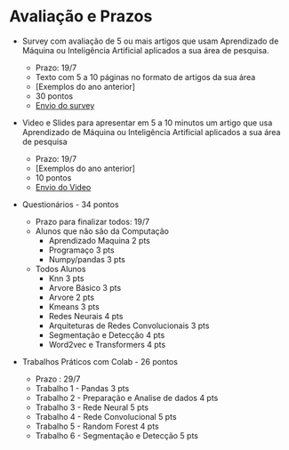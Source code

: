 # Avaliação e Prazos




* Survey com avaliação de 5 ou mais artigos que usam Aprendizado de Máquina ou Inteligência Artificial aplicados a sua área de pesquisa.
    * Prazo: 19/7
    * Texto com 5 a 10 páginas no formato de artigos da sua área
    * [Exemplos do ano anterior]
    * 30 pontos
    * [Envio do survey](https://forms.gle/siL4LjjKkjm5zHFm7)
* Video e Slides para apresentar em 5 a 10 minutos um artigo que usa Aprendizado de Máquina ou Inteligência Artificial aplicados a sua área de pesquisa
    * Prazo: 19/7
    * [Exemplos do ano anterior]
    * 10 pontos
    * [Envio do Video](https://forms.gle/QejQNwMRh3DbXYq46)
* Questionários - 34 pontos
    * Prazo para finalizar todos: 19/7
    * Alunos que não são da Computação
      * Aprendizado Maquina 2 pts
      * Programaço 3 pts
      * Numpy/pandas 3 pts
    * Todos Alunos
      * Knn 3 pts
      * Arvore Básico 3 pts
      * Arvore 2 pts
      * Kmeans 3 pts
      * Redes Neurais 4 pts
      * Arquiteturas de Redes Convolucionais 3 pts
      * Segmentação e Detecção 4 pts  
      * Word2vec e Transformers  4 pts

* Trabalhos Práticos com Colab - 26 pontos
   * Prazo : 29/7
   * Trabalho 1 - Pandas 3 pts
   * Trabalho 2 - Preparação e Analise de dados 4 pts
   * Trabalho 3 - Rede Neural 5 pts
   * Trabalho 4 - Rede Convolucional 5 pts
   * Trabalho 5 - Random Forest 4 pts
   * Trabalho 6 - Segmentação e Detecção 5 pts

